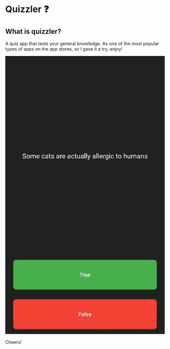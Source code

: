 # Quizzler ❓


## What is quizzler?

A quiz app that tests your general knowledge. As one of the most popular types of apps on the app stores, so I gave it a try, enjoy!


![](quizzler.gif)


Cheers!
